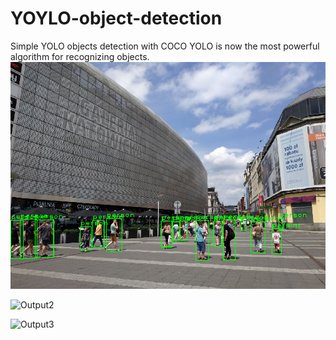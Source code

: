 # YOYLO-object-detection
Simple YOLO objects detection with COCO
YOLO is now the most powerful algorithm for recognizing objects.
![Output1](/Output/1.PNG)

![Output2](/Output/2.PNG)

![Output3](/Output/3.PNG)
